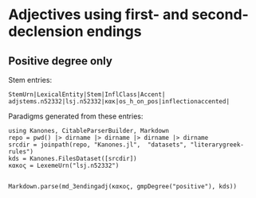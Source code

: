 # Adjectives using first- and  second-declension endings



## Positive degree only

Stem entries:

```
StemUrn|LexicalEntity|Stem|InflClass|Accent|
adjstems.n52332|lsj.n52332|κακ|os_h_on_pos|inflectionaccented|
```

Paradigms generated from these entries:



```@eval
using Kanones, CitableParserBuilder, Markdown
repo = pwd() |> dirname |> dirname |> dirname |> dirname
srcdir = joinpath(repo, "Kanones.jl",  "datasets", "literarygreek-rules") 
kds = Kanones.FilesDataset([srcdir])
κακος = LexemeUrn("lsj.n52332")


Markdown.parse(md_3endingadj(κακος, gmpDegree("positive"), kds))
```
